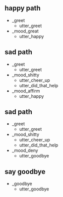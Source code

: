 ## happy path               <!-- name of the story - just for debugging -->
* _greet              
  - utter_greet
* _mood_great               <!-- user utterance, in format _intent[entities] -->
  - utter_happy

## sad path                 <!-- this is already the start of the next story -->
* _greet
  - utter_greet             <!-- action of the bot to execute -->
* _mood_shitty
  - utter_cheer_up
  - utter_did_that_help
* _mood_affirm
  - utter_happy

## sad path
* _greet
  - utter_greet
* _mood_shitty
  - utter_cheer_up
  - utter_did_that_help
* _mood_deny
  - utter_goodbye

## say goodbye
* _goodbye
  - utter_goodbye
